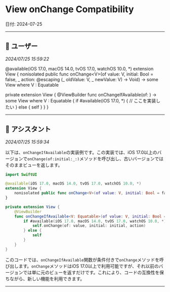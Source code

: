 # View onChange Compatibility

日付: 2024-07-25

---

## 👤 ユーザー
*2024/07/25 15:59:22*

@available(iOS 17.0, macOS 14.0, tvOS 17.0, watchOS 10.0, *)
extension View {
    nonisolated public func onChange&lt;V&gt;(of value: V, initial: Bool = false, _ action: @escaping (_ oldValue: V, _ newValue: V) -&gt; Void) -&gt; some View where V : Equatable


private extension View {
    @ViewBuilder
    func onChangeIfAvailable(of: ) -&gt; some View where V : Equatable {
        if #available(iOS 17.0, *) {
            // ここを実装したい
        } else {
            self
        }
    }
}

---

## 🤖 アシスタント
*2024/07/25 15:59:34*

以下は、`onChangeIfAvailable`の実装例です。この実装では、iOS 17.0以上のバージョンで`onChange(of:initial:_:)`メソッドを呼び出し、古いバージョンではそのままビューを返します。

```swift
import SwiftUI

@available(iOS 17.0, macOS 14.0, tvOS 17.0, watchOS 10.0, *)
extension View {
    nonisolated public func onChange<V>(of value: V, initial: Bool = false, _ action: @escaping (_ oldValue: V, _ newValue: V) -> Void) -> some View where V : Equatable
}

private extension View {
    @ViewBuilder
    func onChangeIfAvailable<V: Equatable>(of value: V, initial: Bool = false, _ action: @escaping (_ oldValue: V, _ newValue: V) -> Void) -> some View {
        if #available(iOS 17.0, macOS 14.0, tvOS 17.0, watchOS 10.0, *) {
            self.onChange(of: value, initial: initial, action)
        } else {
            self
        }
    }
}
```

このコードでは、`onChangeIfAvailable`関数が条件付きで`onChange`メソッドを呼び出します。`onChange`メソッドはiOS 17.0以上で利用可能ですが、それ以前のバージョンでは単に元のビューを返すだけです。これにより、コードの互換性を保ちながら、新しい機能を利用できます。

---
